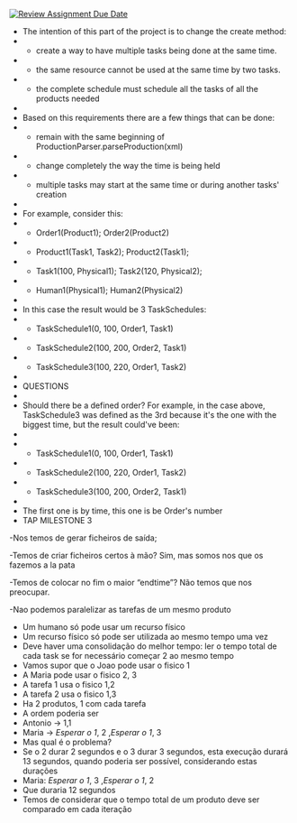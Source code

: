 [![Review Assignment Due Date](https://classroom.github.com/assets/deadline-readme-button-22041afd0340ce965d47ae6ef1cefeee28c7c493a6346c4f15d667ab976d596c.svg)](https://classroom.github.com/a/JQuLlSSl)

* The intention of this part of the project is to change the create method:
* - create a way to have multiple tasks being done at the same time.
* - the same resource cannot be used at the same time by two tasks.
* - the complete schedule must schedule all the tasks of all the products needed
*
* Based on this requirements there are a few things that can be done:
* - remain with the same beginning of ProductionParser.parseProduction(xml)
* - change completely the way the time is being held
* - multiple tasks may start at the same time or during another tasks' creation
*
* For example, consider this:
* - Order1(Product1); Order2(Product2)
* - Product1(Task1, Task2); Product2(Task1);
* - Task1(100, Physical1); Task2(120, Physical2);
* - Human1(Physical1); Human2(Physical2)
*
* In this case the result would be 3 TaskSchedules:
* - TaskSchedule1(0, 100, Order1, Task1)
* - TaskSchedule2(100, 200, Order2, Task1)
* - TaskSchedule3(100, 220, Order1, Task2)
*
* QUESTIONS
*
* Should there be a defined order? For example, in the case above, TaskSchedule3 was defined as the 3rd because it's the one with the biggest time, but the result could've been:
*
* - TaskSchedule1(0, 100, Order1, Task1)
* - TaskSchedule2(100, 220, Order1, Task2)
* - TaskSchedule3(100, 200, Order2, Task1)
*
* The first one is by time, this one is be Order's number
* TAP MILESTONE 3

-Nos temos de gerar ficheiros de saída;

-Temos de criar ficheiros certos à mão? Sim, mas somos nos que os fazemos a la pata

-Temos de colocar no fim o maior “endtime”?  Não temos que nos preocupar.

-Nao podemos paralelizar as tarefas de um mesmo produto

- Um humano só pode usar um recurso físico
- Um recurso físico só pode ser utilizada ao mesmo tempo uma vez
- Deve haver uma consolidação do melhor tempo: ler o tempo total de cada task se for necessário começar 2 ao mesmo tempo
- Vamos supor que o Joao pode usar o fisico 1
- A Maria pode usar o fisico 2, 3
- A tarefa 1 usa o fisico 1,2
- A tarefa 2 usa o fisico 1,3
- Ha 2 produtos, 1 com cada tarefa
- A ordem poderia ser 
- Antonio -> 1,1 
- Maria -> *Esperar o 1*, 2 ,*Esperar o 1*, 3
- Mas qual é o problema?
- Se o 2 durar 2 segundos e o 3 durar 3 segundos, esta execução durará 13 segundos, quando poderia ser possível, considerando estas durações
- Maria: *Esperar o 1*, 3 ,*Esperar o 1*, 2
- Que duraria 12 segundos
- Temos de considerar que o tempo total de um produto deve ser comparado em cada iteração

